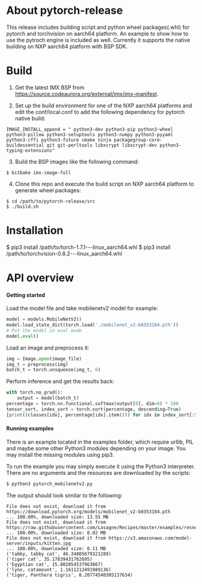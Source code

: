 # About pytorch-release
This release includes building script and python wheel packages(.whl) for pytorch and torchvision on aarch64 platform.
An example to show how to use the pytroch engine is included as well. Currently it supports the native building on NXP aarch64 platform with BSP SDK.

# Build
1. Get the latest IMX BSP from https://source.codeaurora.org/external/imx/imx-manifest.

2. Set up the build environment for one of the NXP aarch64 platforms and edit the
conf/local.conf to add the following dependency for pytorch native build:
```
IMAGE_INSTALL_append = " python3-dev python3-pip python3-wheel python3-pillow python3-setuptools python3-numpy python3-pyyaml python3-cffi python3-future cmake ninja packagegroup-core-buildessential git git-perltools libxcrypt libxcrypt-dev python3-typing-extensions"
```
3. Build the BSP images like the following command:
```
$ bitbake imx-image-full
```
4. Clone this repo and execute the build script on NXP aarch64 platform to generate wheel packages:
```
$ cd /path/to/pytorch-release/src
$ ./build.sh
```

# Installation
$ pip3 install /path/to/torch-1.7.1-*-*-linux_aarch64.whl
$ pip3 install /path/to/torchvision-0.8.2-*-*-linux_aarch64.whl

# API overview

#### Getting started
Load the model file and take mobilenetv2 model for example:
```python
model = models.MobileNetV2()
model.load_state_dict(torch.load('./mobilenet_v2-b0353104.pth'))
# Put the model in eval mode
model.eval()
```
Load an image and preprocess it:
```python
img = Image.open(image_file)
img_t = preprocess(img)
batch_t = torch.unsqueeze(img_t, 0)
```
Perform inference and get the results back:
```python
with torch.no_grad():
    output = model(batch_t)
percentage = torch.nn.functional.softmax(output[0], dim=0) * 100
tensor_sort, index_sort = torch.sort(percentage, descending=True)
[print((classes[idx], percentage[idx].item())) for idx in index_sort[:5]]
```

#### Running examples

There is an example located in the examples folder, which require urllib, PIL and maybe some other Python3 modules depending on your image.
You may install the missing modules using pip3.

To run the example you may simply execute it using the Python3 interpreter. There are no arguments and the resources are downloaded by the scripts:
```bash
$ python3 pytorch_mobilenetv2.py
```

The output should look similar to the following:
```
File does not exist, download it from https://download.pytorch.org/models/mobilenet_v2-b0353104.pth
... 100.00%, downloaded size: 13.55 MB
File does not exist, download it from https://raw.githubusercontent.com/Lasagne/Recipes/master/examples/resnet50/imagenet_classes.txt
... 100.00%, downloaded size: 0.02 MB
File does not exist, download it from https://s3.amazonaws.com/model-server/inputs/kitten.jpg
... 100.00%, downloaded size: 0.11 MB
('tabby, tabby cat', 46.34805679321289)
('tiger cat', 35.17839431762695)
('Egyptian cat', 15.802854537963867)
('lynx, catamount', 1.1611212491989136)
('tiger, Panthera tigris', 0.20774540305137634)


```
